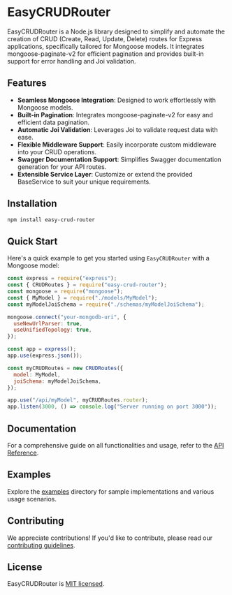 # EasyCRUDRouter

EasyCRUDRouter is a Node.js library designed to simplify and automate the creation of CRUD (Create, Read, Update, Delete) routes for Express applications, specifically tailored for Mongoose models. It integrates mongoose-paginate-v2 for efficient pagination and provides built-in support for error handling and Joi validation.

## Features

- **Seamless Mongoose Integration**: Designed to work effortlessly with Mongoose models.
- **Built-in Pagination**: Integrates mongoose-paginate-v2 for easy and efficient data pagination.
- **Automatic Joi Validation**: Leverages Joi to validate request data with ease.
- **Flexible Middleware Support**: Easily incorporate custom middleware into your CRUD operations.
- **Swagger Documentation Support**: Simplifies Swagger documentation generation for your API routes.
- **Extensible Service Layer**: Customize or extend the provided BaseService to suit your unique requirements.

## Installation

```bash
npm install easy-crud-router
```

## Quick Start

Here's a quick example to get you started using `EasyCRUDRouter` with a Mongoose model:

```javascript
const express = require("express");
const { CRUDRoutes } = require("easy-crud-router");
const mongoose = require("mongoose");
const { MyModel } = require("./models/MyModel");
const myModelJoiSchema = require("./schemas/myModelJoiSchema");

mongoose.connect("your-mongodb-uri", {
  useNewUrlParser: true,
  useUnifiedTopology: true,
});

const app = express();
app.use(express.json());

const myCRUDRoutes = new CRUDRoutes({
  model: MyModel,
  joiSchema: myModelJoiSchema,
});

app.use("/api/myModel", myCRUDRoutes.router);
app.listen(3000, () => console.log("Server running on port 3000"));
```

## Documentation

For a comprehensive guide on all functionalities and usage, refer to the [API Reference](APIReference.md).

## Examples

Explore the [examples](examples/) directory for sample implementations and various usage scenarios.

## Contributing

We appreciate contributions! If you'd like to contribute, please read our [contributing guidelines](CONTRIBUTING.md).

## License

EasyCRUDRouter is [MIT licensed](LICENSE).
